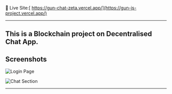 🚀 Live Site:[ https://gun-chat-zeta.vercel.app/](https://gun-js-project.vercel.app/)

---

This is a Blockchain project on Decentralised Chat App.
---

## Screenshots

![Login Page](https://dev-to-uploads.s3.amazonaws.com/uploads/articles/1al4rbdjemh9t5toepi0.png)

![Chat Section](https://dev-to-uploads.s3.amazonaws.com/uploads/articles/dd4hky6qqrgv4jkskos5.png)

---

